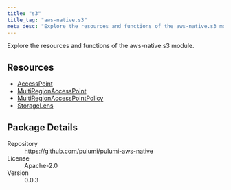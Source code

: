 ```yaml
---
title: "s3"
title_tag: "aws-native.s3"
meta_desc: "Explore the resources and functions of the aws-native.s3 module."
---
```


<!-- WARNING: this file was generated by Pulumi Docs Generator. -->
<!-- Do not edit by hand unless you're certain you know what you are doing! -->

Explore the resources and functions of the aws-native.s3 module.

<h2 id="resources">Resources</h2>
<ul class="api">
    <li><a href="accesspoint" title="AccessPoint"><span class="symbol resource"></span>AccessPoint</a></li>
    <li><a href="multiregionaccesspoint" title="MultiRegionAccessPoint"><span class="symbol resource"></span>MultiRegionAccessPoint</a></li>
    <li><a href="multiregionaccesspointpolicy" title="MultiRegionAccessPointPolicy"><span class="symbol resource"></span>MultiRegionAccessPointPolicy</a></li>
    <li><a href="storagelens" title="StorageLens"><span class="symbol resource"></span>StorageLens</a></li>
</ul>

<h2 id="package-details">Package Details</h2>
<dl class="package-details">
	<dt>Repository</dt>
	<dd><a href="https://github.com/pulumi/pulumi-aws-native">https://github.com/pulumi/pulumi-aws-native</a></dd>
	<dt>License</dt>
	<dd>Apache-2.0</dd>
	<dt>Version</dt>
	<dd>0.0.3</dd>
</dl>

